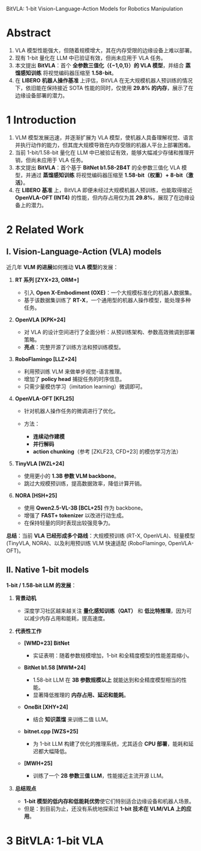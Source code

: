 BitVLA: 1-bit Vision-Language-Action Models for Robotics Manipulation

# Abstract

1. VLA 模型性能强大，但随着规模增大，其在内存受限的边缘设备上难以部署。
2. 现有 1-bit 量化在 LLM 中已验证有效，但尚未应用于 VLA 任务。
3. 本文提出 **BitVLA**：首个 **全参数三值化（{−1,0,1}）的 VLA 模型**，并结合 **蒸馏感知训练** 将视觉编码器压缩至 **1.58-bit**。
4. 在 **LIBERO 机器人操作基准** 上评估，BitVLA 在无大规模机器人预训练的情况下，依旧能在保持接近 SOTA 性能的同时，仅使用 **29.8% 的内存**，展示了在边缘设备部署的潜力。

# 1 Introduction

1. VLM 模型发展迅速，并逐渐扩展为 VLA 模型，使机器人具备理解视觉、语言并执行动作的能力，但其庞大规模导致在内存受限的机器人平台上部署困难。
2. 当前 1-bit/1.58-bit 量化在 LLM 中已被验证有效，能够大幅减少存储和推理开销，但尚未应用于 VLA 任务。
3. 本文提出 **BitVLA**：首个基于 **BitNet b1.58-2B4T** 的全参数三值化 VLA 模型，并通过 **蒸馏感知训练** 将视觉编码器压缩至 **1.58-bit（权重）+ 8-bit（激活）**。
4. 在 **LIBERO 基准** 上，BitVLA 即便未经过大规模机器人预训练，也能取得接近 **OpenVLA-OFT (INT4)** 的性能，但内存占用仅为其 **29.8%**，展现了在边缘设备上的潜力。

# 2 Related Work

## Ⅰ. Vision-Language-Action (VLA) models

近几年 **VLM 的进展**如何推动 **VLA 模型**的发展：

1. **RT 系列 \[ZYX+23, ORM+]**

   * 引入 **Open X-Embodiment (OXE)**：一个大规模标准化的机器人数据集。
   * 基于该数据集训练了 **RT-X**，一个通用型的机器人操作模型，能处理多种任务。

2. **OpenVLA \[KPK+24]**

   * 对 VLA 的设计空间进行了全面分析：从预训练架构、参数高效微调到部署策略。
   * **亮点**：完整开源了训练方法和预训练模型。

3. **RoboFlamingo \[LLZ+24]**

   * 利用预训练 VLM 来做单步视觉-语言推理。
   * 增加了 **policy head** 捕捉任务的时序信息。
   * 只需少量模仿学习（imitation learning）微调即可。

4. **OpenVLA-OFT \[KFL25]**

   * 针对机器人操作任务的微调进行了优化。
   * 方法：

     * **连续动作建模**
     * **并行解码**
     * **action chunking**（参考 \[ZKLF23, CFD+23] 的模仿学习方法）

5. **TinyVLA \[WZL+24]**

   * 使用更小的 **1.3B 参数 VLM backbone**。
   * 跳过大规模预训练，提高数据效率，降低计算开销。

6. **NORA \[HSH+25]**

   * 使用 **Qwen2.5-VL-3B \[BCL+25]** 作为 backbone。
   * 增强了 **FAST+ tokenizer** 以改进行动生成。
   * 在保持轻量的同时表现出较强竞争力。

**总结**：当前 **VLA 已经形成多个路线**：大规模预训练 (RT-X, OpenVLA)、轻量模型 (TinyVLA, NORA)、以及利用预训练 VLM 快速适配 (RoboFlamingo, OpenVLA-OFT)。


## Ⅱ. Native 1-bit models

 **1-bit / 1.58-bit LLM 的发展**：

1. **背景动机**

   * 深度学习社区越来越关注 **量化感知训练（QAT）** 和 **低比特推理**，因为可以减少内存占用和能耗，提高速度。

2. **代表性工作**

   * **\[WMD+23] BitNet**

     * 实证表明：随着参数规模增加，1-bit 和全精度模型的性能差距缩小。
   * **BitNet b1.58 \[MWM+24]**

     * 1.58-bit LLM 在 **3B 参数规模以上** 就能达到和全精度模型相当的性能。
     * 显著降低推理的 **内存占用、延迟和能耗**。
   * **OneBit \[XHY+24]**

     * 结合 **知识蒸馏** 来训练二值 LLM。
   * **bitnet.cpp \[WZS+25]**

     * 为 1-bit LLM 构建了优化的推理系统，尤其适合 **CPU 部署**，能耗和延迟都大幅降低。
   * **\[MWH+25]**

     * 训练了一个 **2B 参数三值 LLM**，性能接近主流开源 LLM。

3. **总结观点**

   * **1-bit 模型的低内存和低能耗优势**使它们特别适合边缘设备和机器人场景。
   * 但是：到目前为止，还没有系统地探索过 **1-bit 技术在 VLM/VLA 上的应用**。

# 3 BitVLA: 1-bit VLA

